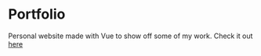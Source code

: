 # Portfolio
Personal website made with Vue to show off some of my work.
Check it out [here](https://tylerzetty.web.app/)
